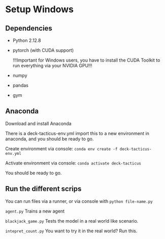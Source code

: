 # Setup Windows

## Dependencies

- Python 2.12.8
- pytorch (with CUDA support)

  !!!Important for Windows users, you have to install the CUDA Toolkit to run everything via your NVIDIA GPU!!!
- numpy
- pandas
- gym

## Anaconda

Download and install Anaconda

There is a deck-tacticus-env.yml import this to a new environment in anaconda, and you should be ready to go.

Create environment via console: `conda env create -f deck-tacticus-env.yml`

Activate environment via console: `conda activate deck-tacticus`

You should be ready to go.

## Run the different scrips

You can run files via a runner, or via console with `python file-name.py`


`agent.py` Trains a new agent

`blackjack_game.py` Tests the model in a real world like scenario.

`intepret_count.py` You want to try it in the real world? Run this.


